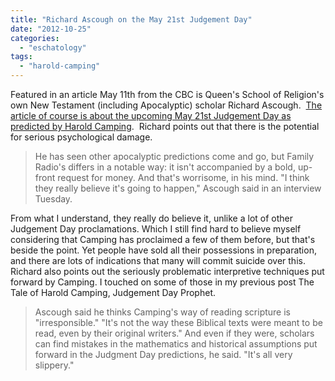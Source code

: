 ```yaml
---
title: "Richard Ascough on the May 21st Judgement Day"
date: "2012-10-25"
categories: 
  - "eschatology"
tags: 
  - "harold-camping"
---
```


Featured in an article May 11th from the CBC is Queen's School of Religion's own New Testament (including Apocalyptic) scholar Richard Ascough.  [The article of course is about the upcoming May 21st Judgement Day as predicted by Harold Camping](http://www.cbc.ca/news/canada/may-21-is-judgment-day-christian-group-1.1073345 "May 21st is Judgment Day: CBC.ca").  Richard points out that there is the potential for serious psychological damage.

> He has seen other apocalyptic predictions come and go, but Family Radio's differs in a notable way: it isn't accompanied by a bold, up-front request for money. And that's worrisome, in his mind. "I think they really believe it's going to happen," Ascough said in an interview Tuesday.

<!--more-->From what I understand, they really do believe it, unlike a lot of other Judgement Day proclamations. Which I still find hard to believe myself considering that Camping has proclaimed a few of them before, but that's beside the point. Yet people have sold all their possessions in preparation, and there are lots of indications that many will commit suicide over this. Richard also points out the seriously problematic interpretive techniques put forward by Camping. I touched on some of those in my previous post The Tale of Harold Camping, Judgement Day Prophet.

> Ascough said he thinks Camping's way of reading scripture is "irresponsible." "It's not the way these Biblical texts were meant to be read, even by their original writers." And even if they were, scholars can find mistakes in the mathematics and historical assumptions put forward in the Judgment Day predictions, he said. "It's all very slippery."
